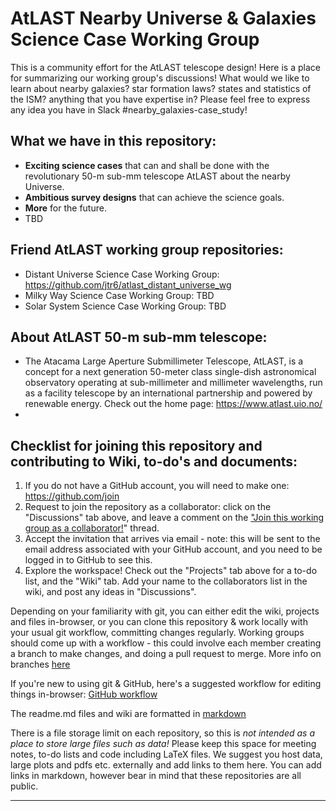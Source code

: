 # AtLAST Nearby Universe & Galaxies Science Case Working Group

This is a community effort for the AtLAST telescope design! Here is a place for summarizing our working group's discussions! What would we like to learn about nearby galaxies? star formation laws? states and statistics of the ISM? anything that you have expertise in? Please feel free to express any idea you have in Slack #nearby_galaxies-case_study!

## What we have in this repository:
- **Exciting science cases** that can and shall be done with the revolutionary 50-m sub-mm telescope AtLAST about the nearby Universe. 
- **Ambitious survey designs** that can achieve the science goals. 
- **More** for the future. 
- TBD

## Friend AtLAST working group repositories:
- Distant Universe Science Case Working Group: https://github.com/jtr6/atlast_distant_universe_wg
- Milky Way Science Case Working Group: TBD
- Solar System Science Case Working Group: TBD

## About AtLAST 50-m sub-mm telescope:
- The Atacama Large Aperture Submillimeter Telescope, AtLAST, is a concept for a next generation 50-meter class single-dish astronomical observatory operating at sub-millimeter and millimeter wavelengths, run as a facility telescope by an international partnership and powered by renewable energy. Check out the home page: https://www.atlast.uio.no/
- 

## Checklist for joining this repository and contributing to Wiki, to-do's and documents:
1) If you do not have a GitHub account, you will need to make one: https://github.com/join
2) Request to join the repository as a collaborator: click on the "Discussions" tab above, and leave a comment on the ["Join this working group as a collaborator!](https://github.com/atlast612/atlast_nearby_universe_wg/discussions/1)" thread.
3) Accept the invitation that arrives via email - note: this will be sent to the email address associated with your GitHub account, and you need to be logged in to GitHub to see this.
4) Explore the workspace! Check out the "Projects" tab above for a to-do list, and the "Wiki" tab. Add your name to the collaborators list in the wiki, and post any ideas in "Discussions".

Depending on your familiarity with git, you can either edit the wiki, projects and files in-browser, or you can clone this repository & work locally with your usual git workflow, committing changes regularly. Working groups should come up with a workflow - this could involve each member creating a branch to make changes, and doing a pull request to merge. More info on branches [here](https://docs.github.com/en/github/collaborating-with-pull-requests/proposing-changes-to-your-work-with-pull-requests/about-branches)

If you're new to using git & GitHub, here's a suggested workflow for editing things in-browser: [GitHub workflow](https://github.blog/2013-07-11-github-flow-in-the-browser/)

The readme.md files and wiki are formatted in [markdown](https://www.markdownguide.org/basic-syntax/)

There is a file storage limit on each repository, so this is *not intended as a place to store large files such as data!* Please keep this space for meeting notes, to-do lists and code including LaTeX files. We suggest you host data, large plots and pdfs etc. externally and add links to them here. You can add links in markdown, however bear in mind that these repositories are all public.

------------------------------

